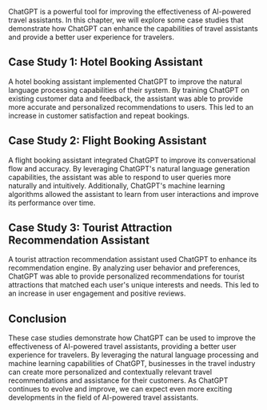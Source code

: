 

ChatGPT is a powerful tool for improving the effectiveness of AI-powered travel assistants. In this chapter, we will explore some case studies that demonstrate how ChatGPT can enhance the capabilities of travel assistants and provide a better user experience for travelers.

Case Study 1: Hotel Booking Assistant
-------------------------------------

A hotel booking assistant implemented ChatGPT to improve the natural language processing capabilities of their system. By training ChatGPT on existing customer data and feedback, the assistant was able to provide more accurate and personalized recommendations to users. This led to an increase in customer satisfaction and repeat bookings.

Case Study 2: Flight Booking Assistant
--------------------------------------

A flight booking assistant integrated ChatGPT to improve its conversational flow and accuracy. By leveraging ChatGPT's natural language generation capabilities, the assistant was able to respond to user queries more naturally and intuitively. Additionally, ChatGPT's machine learning algorithms allowed the assistant to learn from user interactions and improve its performance over time.

Case Study 3: Tourist Attraction Recommendation Assistant
---------------------------------------------------------

A tourist attraction recommendation assistant used ChatGPT to enhance its recommendation engine. By analyzing user behavior and preferences, ChatGPT was able to provide personalized recommendations for tourist attractions that matched each user's unique interests and needs. This led to an increase in user engagement and positive reviews.

Conclusion
----------

These case studies demonstrate how ChatGPT can be used to improve the effectiveness of AI-powered travel assistants, providing a better user experience for travelers. By leveraging the natural language processing and machine learning capabilities of ChatGPT, businesses in the travel industry can create more personalized and contextually relevant travel recommendations and assistance for their customers. As ChatGPT continues to evolve and improve, we can expect even more exciting developments in the field of AI-powered travel assistants.
